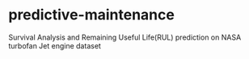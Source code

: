 # predictive-maintenance
Survival Analysis and Remaining Useful Life(RUL) prediction on NASA turbofan Jet engine dataset
